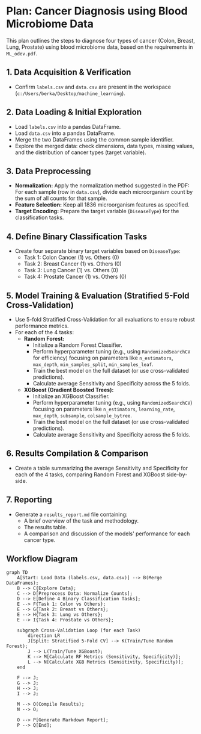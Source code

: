 # Plan: Cancer Diagnosis using Blood Microbiome Data

This plan outlines the steps to diagnose four types of cancer (Colon, Breast, Lung, Prostate) using blood microbiome data, based on the requirements in `ML_odev.pdf`.

## 1. Data Acquisition & Verification

- Confirm `labels.csv` and `data.csv` are present in the workspace (`c:/Users/berka/Desktop/machine_learning`).

## 2. Data Loading & Initial Exploration

- Load `labels.csv` into a pandas DataFrame.
- Load `data.csv` into a pandas DataFrame.
- Merge the two DataFrames using the common sample identifier.
- Explore the merged data: check dimensions, data types, missing values, and the distribution of cancer types (target variable).

## 3. Data Preprocessing

- **Normalization:** Apply the normalization method suggested in the PDF: For each sample (row in `data.csv`), divide each microorganism count by the sum of all counts for that sample.
- **Feature Selection:** Keep all 1836 microorganism features as specified.
- **Target Encoding:** Prepare the target variable (`DiseaseType`) for the classification tasks.

## 4. Define Binary Classification Tasks

- Create four separate binary target variables based on `DiseaseType`:
  - Task 1: Colon Cancer (1) vs. Others (0)
  - Task 2: Breast Cancer (1) vs. Others (0)
  - Task 3: Lung Cancer (1) vs. Others (0)
  - Task 4: Prostate Cancer (1) vs. Others (0)

## 5. Model Training & Evaluation (Stratified 5-Fold Cross-Validation)

- Use 5-fold Stratified Cross-Validation for all evaluations to ensure robust performance metrics.
- For each of the 4 tasks:
  - **Random Forest:**
    - Initialize a Random Forest Classifier.
    - Perform hyperparameter tuning (e.g., using `RandomizedSearchCV` for efficiency) focusing on parameters like `n_estimators`, `max_depth`, `min_samples_split`, `min_samples_leaf`.
    - Train the best model on the full dataset (or use cross-validated predictions).
    - Calculate average Sensitivity and Specificity across the 5 folds.
  - **XGBoost (Gradient Boosted Trees):**
    - Initialize an XGBoost Classifier.
    - Perform hyperparameter tuning (e.g., using `RandomizedSearchCV`) focusing on parameters like `n_estimators`, `learning_rate`, `max_depth`, `subsample`, `colsample_bytree`.
    - Train the best model on the full dataset (or use cross-validated predictions).
    - Calculate average Sensitivity and Specificity across the 5 folds.

## 6. Results Compilation & Comparison

- Create a table summarizing the average Sensitivity and Specificity for each of the 4 tasks, comparing Random Forest and XGBoost side-by-side.

## 7. Reporting

- Generate a `results_report.md` file containing:
  - A brief overview of the task and methodology.
  - The results table.
  - A comparison and discussion of the models' performance for each cancer type.

## Workflow Diagram

```mermaid
graph TD
    A[Start: Load Data (labels.csv, data.csv)] --> B(Merge DataFrames);
    B --> C{Explore Data};
    C --> D[Preprocess Data: Normalize Counts];
    D --> E[Define 4 Binary Classification Tasks];
    E --> F{Task 1: Colon vs Others};
    E --> G{Task 2: Breast vs Others};
    E --> H{Task 3: Lung vs Others};
    E --> I{Task 4: Prostate vs Others};

    subgraph Cross-Validation Loop (for each Task)
        direction LR
        J[Split: Stratified 5-Fold CV] --> K(Train/Tune Random Forest);
        J --> L(Train/Tune XGBoost);
        K --> M[Calculate RF Metrics (Sensitivity, Specificity)];
        L --> N[Calculate XGB Metrics (Sensitivity, Specificity)];
    end

    F --> J;
    G --> J;
    H --> J;
    I --> J;

    M --> O(Compile Results);
    N --> O;

    O --> P[Generate Markdown Report];
    P --> Q[End];
```
